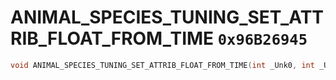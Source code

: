 # ANIMAL_SPECIES_TUNING_SET_ATTRIB_FLOAT_FROM_TIME `0x96B26945`

```cpp
void ANIMAL_SPECIES_TUNING_SET_ATTRIB_FLOAT_FROM_TIME(int _Unk0, int _Unk1, int _Unk2, int _Unk3);
```